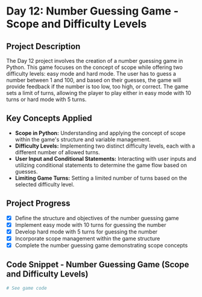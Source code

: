 # Day 12: Number Guessing Game - Scope and Difficulty Levels

## Project Description

The Day 12 project involves the creation of a number guessing game in Python. This game focuses on the concept of scope while offering two difficulty levels: easy mode and hard mode. The user has to guess a number between 1 and 100, and based on their guesses, the game will provide feedback if the number is too low, too high, or correct. The game sets a limit of turns, allowing the player to play either in easy mode with 10 turns or hard mode with 5 turns.

## Key Concepts Applied

- **Scope in Python:** Understanding and applying the concept of scope within the game's structure and variable management.
- **Difficulty Levels:** Implementing two distinct difficulty levels, each with a different number of allowed turns.
- **User Input and Conditional Statements:** Interacting with user inputs and utilizing conditional statements to determine the game flow based on guesses.
- **Limiting Game Turns:** Setting a limited number of turns based on the selected difficulty level.

## Project Progress

- [x] Define the structure and objectives of the number guessing game
- [x] Implement easy mode with 10 turns for guessing the number
- [x] Develop hard mode with 5 turns for guessing the number
- [x] Incorporate scope management within the game structure
- [x] Complete the number guessing game demonstrating scope concepts

## Code Snippet - Number Guessing Game (Scope and Difficulty Levels)

```python
# See game code